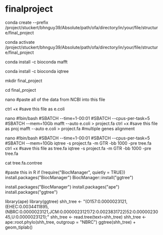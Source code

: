 # finalproject
conda create --prefix /project/stuckert/bhnguy39/Absolute/path/ofa/directory/in/your/file/structure/final_project



conda activate /project/stuckert/bhnguy39/Absolute/path/ofa/directory/in/your/file/structure/final_project

conda install -c bioconda mafft


conda install -c bioconda iqtree


mkdir final_project


cd final_project



nano #paste all of the data from NCBI into this file


ctrl +x #save this file as e.coli

nano 
#!bin/bash
#SBATCH --time=1-00:01
#SBATCH --cpus-per-task=5
#SBATCH --mem=10Gb
mafft --auto e.coli > project.fa
ctrl +x #save this file as proj
mafft --auto e.coli > project.fa #multiple genes alignment

nano 
#!bin/bash
#SBATCH --time=1-00:01
#SBATCH --cpus-per-task=5
#SBATCH --mem=10Gb
iqtree -s project.fa -m GTR -bb 1000 -pre tree.fa
ctrl +x #save this file as tree.fa
iqtree -s project.fa -m GTR -bb 1000 -pre tree.fa 

cat tree.fa.contree

#paste this in R
if (!require("BiocManager", quietly = TRUE))
  install.packages("BiocManager")
BiocManager::install("ggtree")

install.packages("BiocManager")
install.packages("ape") 
install.packages("ggtree") 

library(ape)
library(ggtree)
shh_tree <- "(O157:0.0000023121,(EHEC:0.0034411895,(NBRC:0.0000023121,JCM:0.0000023121)72:0.0023831722)52:0.0000023045,U:0.0000023121);"
shh_tree <- read.tree(text=shh_tree)
shh_tree <- ape::root.phylo(shh_tree, outgroup = "NBRC")
ggtree(shh_tree) + geom_tiplab()




